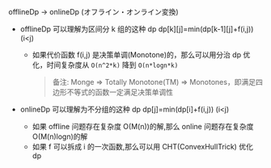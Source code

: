 offlineDp -> onlineDp (オフライン・オンライン変換)

- offlineDp 可以理解为区间分 k 组的这种 dp
  dp[k][j]=min(dp[k-1][j]+f(i,j)) (i<j)

  - 如果代价函数 f(i,j) 是决策单调(Monotone)的，那么可以用分治 dp 优化，时间复杂度从 `O(n^2*k)` 降到 `O(n*logn*k)`
    > 备注: Monge ⇒ Totally Monotone(TM) ⇒ Monotones，即满足四边形不等式的函数一定满足决策单调性

- onlineDp 可以理解为不分组的这种 dp
  dp[j]=min(dp[i]+f(i,j)) (i<j)
  - 如果 offline 问题存在复杂度 O(M(n))的解,那么 online 问题存在复杂度 O(M(n)logn)的解
  - 如果 f 可以拆成 i 的一次函数,那么可以用 CHT(ConvexHullTrick) 优化 dp
